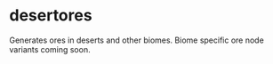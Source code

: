 # desertores
Generates ores in deserts and other biomes. Biome specific ore node variants coming soon.
